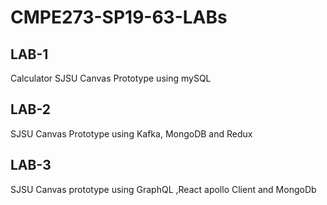 # CMPE273-SP19-63-LABs
## LAB-1
 Calculator
 SJSU Canvas Prototype using mySQL
## LAB-2
 SJSU Canvas Prototype using Kafka, MongoDB and Redux

## LAB-3 
SJSU Canvas prototype using GraphQL ,React apollo Client and MongoDb
